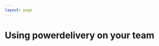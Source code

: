 ```yaml
---
layout: page
---
```

<div class="row-fluid">
	<div class="span3">
	</div>
	<div class="span9">
		<h1>Using powerdelivery on your team</h1>
	</div>
</div>